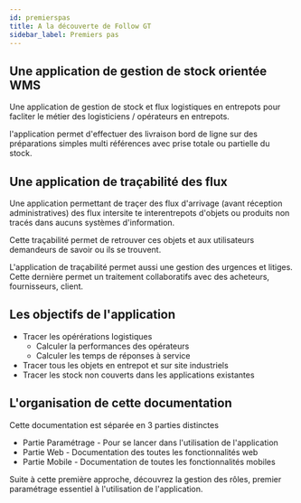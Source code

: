 ```yaml
---
id: premierspas
title: A la découverte de Follow GT
sidebar_label: Premiers pas
---
```


## Une application de gestion de stock orientée WMS

Une application de gestion de stock et flux logistiques en entrepots pour facliter le métier des logisticiens / opérateurs en entrepots.

l'application permet d'effectuer des livraison bord de ligne sur des préparations simples multi références avec prise totale ou partielle du stock.


## Une application de traçabilité des flux

Une application permettant de traçer des flux d'arrivage (avant réception administratives) des flux intersite te interentrepots d'objets ou produits non tracés dans aucuns systèmes d'information.

Cette traçabilité permet de retrouver ces objets et aux utilisateurs demandeurs de savoir ou ils se trouvent. 

L'application de traçabilité permet aussi une gestion des urgences et litiges. Cette dernière permet un traitement collaboratifs avec des acheteurs, fournisseurs, client.

## Les objectifs de l'application
- Tracer les opérérations logistiques
    - Calculer la performances des opérateurs
    - Calculer les temps de réponses à service
- Tracer tous les objets en entrepot et sur site industriels
- Tracer les stock non couverts dans les applications existantes
## L'organisation de cette documentation

Cette documentation est séparée en 3 parties distinctes
- Partie Paramétrage - Pour se lancer dans l'utilisation de l'application
- Partie Web - Documentation des toutes les fonctionnalités web
- Partie Mobile - Documentation de toutes les fonctionnalités mobiles

Suite à cette première approche, découvrez la gestion des rôles, premier paramétrage essentiel à l'utilisation de l'application.

